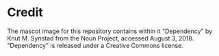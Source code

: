 Credit
======
The mascot image for this repository contains within it "Dependency" by Knut M.
Synstad from the Noun Project, accessed August 3, 2018. "Dependency" is
released under a Creative Commons license.